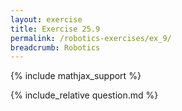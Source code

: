 ```yaml
---
layout: exercise
title: Exercise 25.9
permalink: /robotics-exercises/ex_9/
breadcrumb: Robotics
---
```


{% include mathjax_support %}

<div><i class="arrow-up loader" data-chapter="robotics-exercises" data-exercise="ex_9" data-rating="0"></i></div>
{% include_relative question.md %}
